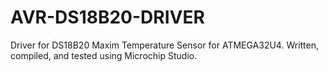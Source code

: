 # AVR-DS18B20-DRIVER
Driver for DS18B20 Maxim Temperature Sensor for ATMEGA32U4. Written, compiled, and tested using Microchip Studio. 
